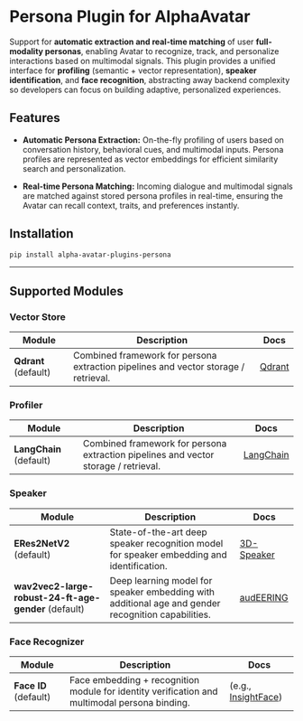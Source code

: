 # Persona Plugin for AlphaAvatar

Support for **automatic extraction and real-time matching** of user **full-modality personas**, enabling Avatar to recognize, track, and personalize interactions based on multimodal signals.
This plugin provides a unified interface for **profiling** (semantic + vector representation), **speaker identification**, and **face recognition**, abstracting away backend complexity so developers can focus on building adaptive, personalized experiences.

## Features

* **Automatic Persona Extraction:**
  On-the-fly profiling of users based on conversation history, behavioral cues, and multimodal inputs. Persona profiles are represented as vector embeddings for efficient similarity search and personalization.

* **Real-time Persona Matching:**
  Incoming dialogue and multimodal signals are matched against stored persona profiles in real-time, ensuring the Avatar can recall context, traits, and preferences instantly.

## Installation

```bash
pip install alpha-avatar-plugins-persona
```

---

## Supported Modules

### Vector Store
| Module                 | Description                                                                                   | Docs                                                                   |
| ---------------------- | --------------------------------------------------------------------------------------------- | ---------------------------------------------------------------------- |
| **Qdrant** (default) | Combined framework for persona extraction pipelines and vector storage / retrieval.           | [Qdrant](https://qdrant.tech) |

### Profiler
| Module                 | Description                                                                                   | Docs                                                                   |
| ---------------------- | --------------------------------------------------------------------------------------------- | ---------------------------------------------------------------------- |
| **LangChain** (default) | Combined framework for persona extraction pipelines and vector storage / retrieval.           | [LangChain](https://www.langchain.com) |

### Speaker
| Module     | Description                                                                               | Docs                                                                 |
| ---------- | ----------------------------------------------------------------------------------------- | -------------------------------------------------------------------- |
| **ERes2NetV2** (default) | State-of-the-art deep speaker recognition model for speaker embedding and identification. | [3D-Speaker](https://github.com/modelscope/3D-Speaker)     |
| **wav2vec2-large-robust-24-ft-age-gender** (default) | Deep learning model for speaker embedding with additional age and gender recognition capabilities. | [audEERING](https://huggingface.co/audeering/wav2vec2-large-robust-24-ft-age-gender)     |

### Face Recognizer
| Module  | Description                                                                                   | Docs                                                                 |
| ------- | --------------------------------------------------------------------------------------------- | -------------------------------------------------------------------- |
| **Face ID** (default) | Face embedding + recognition module for identity verification and multimodal persona binding. | (e.g., [InsightFace](https://github.com/deepinsight/insightface))    |
